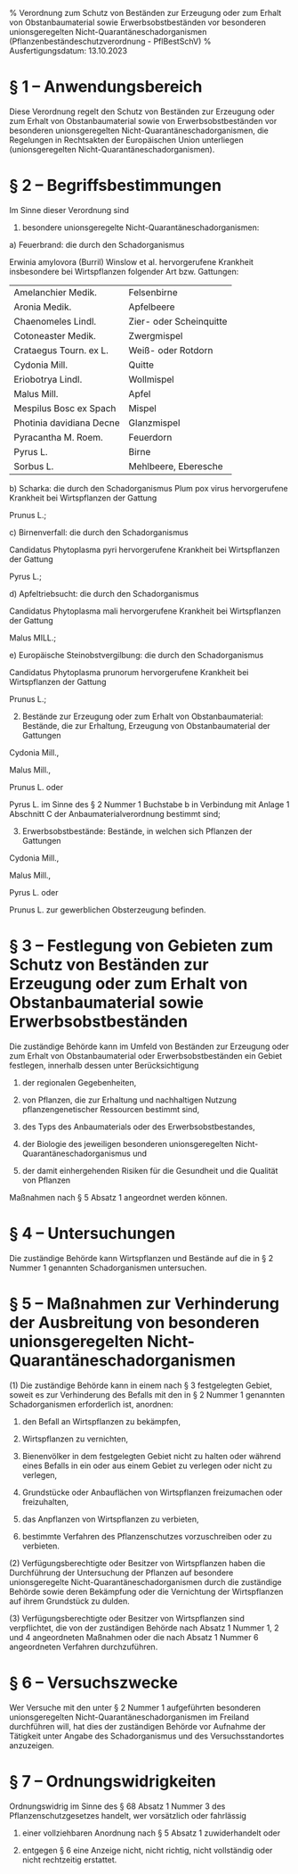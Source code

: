 % Verordnung zum Schutz von Beständen zur Erzeugung oder zum Erhalt von Obstanbaumaterial sowie Erwerbsobstbeständen vor besonderen unionsgeregelten Nicht-Quarantäneschadorganismen  (Pflanzenbeständeschutzverordnung - PflBestSchV)
% Ausfertigungsdatum: 13.10.2023
 
# § 1 – Anwendungsbereich

Diese Verordnung regelt den Schutz von Beständen zur Erzeugung oder zum Erhalt von Obstanbaumaterial sowie von Erwerbsobstbeständen vor besonderen unionsgeregelten Nicht-Quarantäneschadorganismen, die Regelungen in Rechtsakten der Europäischen Union unterliegen (unionsgeregelten Nicht-Quarantäneschadorganismen).

# § 2 – Begriffsbestimmungen

Im Sinne dieser Verordnung sind

1. besondere unionsgeregelte Nicht-Quarantäneschadorganismen:

a) Feuerbrand: die durch den Schadorganismus

Erwinia amylovora (Burril) Winslow et al. hervorgerufene Krankheit insbesondere bei Wirtspflanzen folgender Art bzw. Gattungen:

|                          |                         |
|:-------------------------|:------------------------|
| Amelanchier Medik.       | Felsenbirne             |
| Aronia Medik.            | Apfelbeere              |
| Chaenomeles Lindl.       | Zier- oder Scheinquitte |
| Cotoneaster Medik.       | Zwergmispel             |
| Crataegus Tourn. ex L.   | Weiß- oder Rotdorn      |
| Cydonia Mill.            | Quitte                  |
| Eriobotrya Lindl.        | Wollmispel              |
| Malus Mill.              | Apfel                   |
| Mespilus Bosc ex Spach   | Mispel                  |
| Photinia davidiana Decne | Glanzmispel             |
| Pyracantha M. Roem.      | Feuerdorn               |
| Pyrus L.                 | Birne                   |
| Sorbus L.                | Mehlbeere, Eberesche    |

b) Scharka: die durch den Schadorganismus Plum pox virus hervorgerufene Krankheit bei Wirtspflanzen der Gattung

Prunus L.;

c) Birnenverfall: die durch den Schadorganismus

Candidatus Phytoplasma pyri hervorgerufene Krankheit bei Wirtspflanzen der Gattung

Pyrus L.;

d) Apfeltriebsucht: die durch den Schadorganismus

Candidatus Phytoplasma mali hervorgerufene Krankheit bei Wirtspflanzen der Gattung

Malus MILL.;

e) Europäische Steinobstvergilbung: die durch den Schadorganismus

Candidatus Phytoplasma prunorum hervorgerufene Krankheit bei Wirtspflanzen der Gattung

Prunus L.;

2. Bestände zur Erzeugung oder zum Erhalt von Obstanbaumaterial: Bestände, die zur Erhaltung, Erzeugung von Obstanbaumaterial der Gattungen

Cydonia Mill.,

Malus Mill.,

Prunus L. oder

Pyrus L. im Sinne des § 2 Nummer 1 Buchstabe b in Verbindung mit Anlage 1 Abschnitt C der Anbaumaterialverordnung bestimmt sind;

3. Erwerbsobstbestände: Bestände, in welchen sich Pflanzen der Gattungen

Cydonia Mill.,

Malus Mill.,

Pyrus L. oder

Prunus L. zur gewerblichen Obsterzeugung befinden.

# § 3 – Festlegung von Gebieten zum Schutz von Beständen zur Erzeugung oder zum Erhalt von Obstanbaumaterial sowie Erwerbsobstbeständen

Die zuständige Behörde kann im Umfeld von Beständen zur Erzeugung oder zum Erhalt von Obstanbaumaterial oder Erwerbsobstbeständen ein Gebiet festlegen, innerhalb dessen unter Berücksichtigung

1. der regionalen Gegebenheiten,

2. von Pflanzen, die zur Erhaltung und nachhaltigen Nutzung pflanzengenetischer Ressourcen bestimmt sind,

3. des Typs des Anbaumaterials oder des Erwerbsobstbestandes,

4. der Biologie des jeweiligen besonderen unionsgeregelten Nicht-Quarantäneschadorganismus und

5. der damit einhergehenden Risiken für die Gesundheit und die Qualität von Pflanzen

Maßnahmen nach § 5 Absatz 1 angeordnet werden können.

# § 4 – Untersuchungen

Die zuständige Behörde kann Wirtspflanzen und Bestände auf die in § 2 Nummer 1 genannten Schadorganismen untersuchen.

# § 5 – Maßnahmen zur Verhinderung der Ausbreitung von besonderen unionsgeregelten Nicht-Quarantäneschadorganismen

(1) Die zuständige Behörde kann in einem nach § 3 festgelegten Gebiet, soweit es zur Verhinderung des Befalls mit den in § 2 Nummer 1 genannten Schadorganismen erforderlich ist, anordnen:

1. den Befall an Wirtspflanzen zu bekämpfen,

2. Wirtspflanzen zu vernichten,

3. Bienenvölker in dem festgelegten Gebiet nicht zu halten oder während eines Befalls in ein oder aus einem Gebiet zu verlegen oder nicht zu verlegen,

4. Grundstücke oder Anbauflächen von Wirtspflanzen freizumachen oder freizuhalten,

5. das Anpflanzen von Wirtspflanzen zu verbieten,

6. bestimmte Verfahren des Pflanzenschutzes vorzuschreiben oder zu verbieten.

(2) Verfügungsberechtigte oder Besitzer von Wirtspflanzen haben die Durchführung der Untersuchung der Pflanzen auf besondere unionsgeregelte Nicht-Quarantäneschadorganismen durch die zuständige Behörde sowie deren Bekämpfung oder die Vernichtung der Wirtspflanzen auf ihrem Grundstück zu dulden.

(3) Verfügungsberechtigte oder Besitzer von Wirtspflanzen sind verpflichtet, die von der zuständigen Behörde nach Absatz 1 Nummer 1, 2 und 4 angeordneten Maßnahmen oder die nach Absatz 1 Nummer 6 angeordneten Verfahren durchzuführen.

# § 6 – Versuchszwecke

Wer Versuche mit den unter § 2 Nummer 1 aufgeführten besonderen unionsgeregelten Nicht-Quarantäneschadorganismen im Freiland durchführen will, hat dies der zuständigen Behörde vor Aufnahme der Tätigkeit unter Angabe des Schadorganismus und des Versuchsstandortes anzuzeigen.

# § 7 – Ordnungswidrigkeiten

Ordnungswidrig im Sinne des § 68 Absatz 1 Nummer 3 des Pflanzenschutzgesetzes handelt, wer vorsätzlich oder fahrlässig

1. einer vollziehbaren Anordnung nach § 5 Absatz 1 zuwiderhandelt oder

2. entgegen § 6 eine Anzeige nicht, nicht richtig, nicht vollständig oder nicht rechtzeitig erstattet.
